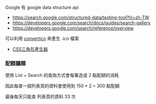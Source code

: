 Google 有 google data structure api 
- https://search.google.com/structured-data/testing-tool?hl=zh-TW
- https://developers.google.com/search/docs/guides/search-gallery
- https://developers.google.com/search/reference/overview

可以利用 [convertico](https://convertico.com/) 來產生 .ico 檔案


- [CSS三角形產生器](http://apps.eky.hk/css-triangle-generator/zh-hant)

### 配額議題

使用 List + Search 的查詢方式會每筆造成 2 點配額的消耗

因此每查一個列表頁的資料會使用到 150 * 2 = 300 點配額

最後每天只能查 列表頁的資料 33 次 